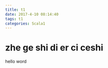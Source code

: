 ```yaml
---
title: t1
date: 2017-4-10 08:14:40
tags: t1
categories: Scala1
---
```

# zhe ge shi di er ci ceshi 

hello word
